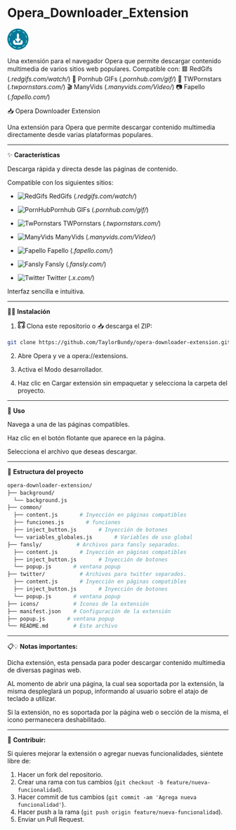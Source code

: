 # Opera_Downloader_Extension
![Icon](icons/download48.png)

Una extensión para el navegador Opera que permite descargar contenido multimedia de varios sitios web populares. Compatible con:  🟥 RedGifs (*.redgifs.com/watch/*)  🔞 Pornhub GIFs (*.pornhub.com/gif/*)  🌟 TWPornstars (*.twpornstars.com/*)  🎬 ManyVids (*.manyvids.com/Video/*)  📷 Fapello (*.fapello.com/*)

📥 Opera Downloader Extension

Una extensión para Opera que permite descargar contenido multimedia directamente desde varias plataformas populares.

---

✨ **Características**

Descarga rápida y directa desde las páginas de contenido.

Compatible con los siguientes sitios:
<!-- Template logos -->
<!-- <img src="" alt="Icono" width="20" height="20"> -->
<!-- 🟥 RedGifs (*.redgifs.com/watch/*) -->
- <img src="https://www.redgifs.com/favicon-32x32.png" alt="RedGifs" width="20"> RedGifs (*.redgifs.com/watch/*)

<!-- 🔞 Pornhub GIFs (*.pornhub.com/gif/*) -->
- <img src="https://es.pornhub.com/favicon.ico" alt="PornHub" width="20">Pornhub GIFs (*.pornhub.com/gif/*)

<!-- 🌟 TWPornstars (*.twpornstars.com/*) -->
- <img src="https://www.twpornstars.com/favicon.ico" alt="TwPornstars" width="20"> TWPornstars (*.twpornstars.com/*)

<!-- 🎬 ManyVids (*.manyvids.com/Video/*) -->
- <img src="https://logos.manyvids.com/icon_public/favicon-16x16.png?v=4" alt="ManyVids" width="20" height="20"> ManyVids (*.manyvids.com/Video/*)

<!-- 📷 Fapello (*.fapello.com/*) -->
- <img src="https://fapello.com/assets/favicon/favicon.ico" alt="Fapello" width="20" height="20"> Fapello (*.fapello.com/*)

- <img src="https://fansly.com/assets/images/icons/favicon.ico?v=12" alt="Fansly" width="20" height="20"> Fansly (*.fansly.com/*)

<!-- ![Icon](https://abs.twimg.com/responsive-web/client-web/icon-default.522d363a.png) Twitter (*.x.com/*) -->
- <img src="https://abs.twimg.com/responsive-web/client-web/icon-default.522d363a.png" alt="Twitter" width="20" height="20"> Twitter (*.x.com/*)

Interfaz sencilla e intuitiva.

---

👨‍🔧 **Instalación**

1. ![Icon](icons/github.webp) Clona este repositorio o 📥 descarga el ZIP:
```bash
git clone https://github.com/TaylorBundy/opera-downloader-extension.git
```
2. Abre Opera y ve a opera://extensions.

3. Activa el Modo desarrollador.

4. Haz clic en Cargar extensión sin empaquetar y selecciona la carpeta del proyecto.

---

🚀 **Uso**

Navega a una de las páginas compatibles.

Haz clic en el botón flotante que aparece en la página.

Selecciona el archivo que deseas descargar.

---

📂 **Estructura del proyecto**
```bash 
opera-downloader-extension/
├── background/
  └── background.js
├── common/
  ├── content.js       # Inyección en páginas compatibles
  ├── funciones.js       # funciones
  ├── inject_button.js       # Inyección de botones
  └── variables_globales.js       # Variables de uso global
├── fansly/           # Archivos para fansly separados.
  ├── content.js       # Inyección en páginas compatibles
  ├── inject_button.js       # Inyección de botones
  └── popup.js       # ventana popup
├── twitter/           # Archivos para twitter separados.
  ├── content.js       # Inyección en páginas compatibles
  ├── inject_button.js       # Inyección de botones
  └── popup.js       # ventana popup
├── icons/           # Iconos de la extensión
├── manifest.json    # Configuración de la extensión
├── popup.js       # ventana popup
└── README.md        # Este archivo
```
---

📋💡 **Notas importantes:**

Dicha extensión, esta pensada para poder descargar contenido multimedia de diversas paginas web.

AL momento de abrir una página, la cual sea soportada por la extensión, la misma despleglará un popup, informando al usuario sobre el atajo de teclado a utilizar.

Si la extensión, no es soportada por la página web o sección de la misma, el icono permanecera deshabilitado.

---

🔹 **Contribuir:**

Si quieres mejorar la extensión o agregar nuevas funcionalidades, siéntete libre de:

1. Hacer un fork del repositorio.
2. Crear una rama con tus cambios (`git checkout -b feature/nueva-funcionalidad`).
3. Hacer commit de tus cambios (`git commit -am 'Agrega nueva funcionalidad'`).
4. Hacer push a la rama (`git push origin feature/nueva-funcionalidad`).
5. Enviar un Pull Request.